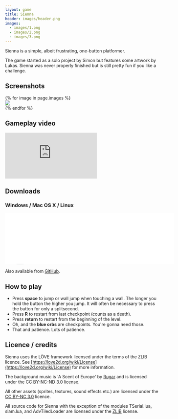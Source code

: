 ```yaml
---
layout: game
title: Sienna
header: images/header.png
images:
  - images/1.png
  - images/2.png
  - images/3.png
---
```

Sienna is a simple, albeit frustrating, one-button platformer.

The game started as a solo project by Simon but features some artwork by Lukas.
Sienna was never properly finished but is still pretty fun if you like a challenge.

## Screenshots ##

<div class="row">
	{% for image in page.images %}
	<div class="col-sm-4">
		<a href="{{ image }}">
			<img src="{{ image }}" class="img-responsive thumbnail">
		</a>
	</div>
	{% endfor %}
</div>

## Gameplay video ##

<div class="embed-responsive embed-responsive-16by9">
	<iframe src="http://www.youtube.com/embed/EZF071lxkwM" frameborder="0" allowfullscreen>
	</iframe>
</div>

## Downloads ##

### Windows / Mac OS X / Linux ###

<iframe src="//itch.io/embed/8483?dark=true" width="552" height="167" frameborder="0">
</iframe>

Also available from [GitHub](https://github.com/SimonLarsen/sienna/releases).

## How to play ##

* Press **space** to jump or wall jump when touching a wall. The longer you hold the button the higher you jump. It will often be necessary to press the button for only a splitsecond.
* Press **R** to restart from last checkpoint (counts as a death).
* Press **return** to restart from the beginning of the level.
* Oh, and the **blue orbs** are checkpoints. You're gonna need those.
* That and patience. Lots of patience.

## Licence / credits ##

Sienna uses the LÖVE framework licensed under the terms of the ZLIB licence. See [https://love2d.org/wiki/License](https://love2d.org/wiki/License) for more information.

The background music is 'A Scent of Europe' by [Rugar](http://www.8bitpeoples.com/artist/rugar) and is licensed under the [CC BY-NC-ND 3.0](http://creativecommons.org/licenses/by-nc-nd/3.0/) license.

All other assets (sprites, textures, sound effects etc.) are licensed under the [CC BY-NC 3.0](http://creativecommons.org/licenses/by-nc/3.0/) licence.

All source code for Sienna with the exception of the modules TSerial.lua, slam.lua, and AdvTiledLoader are licensed under the [ZLIB](https://github.com/SimonLarsen/sienna/blob/master/LICENCE.txt) license.
